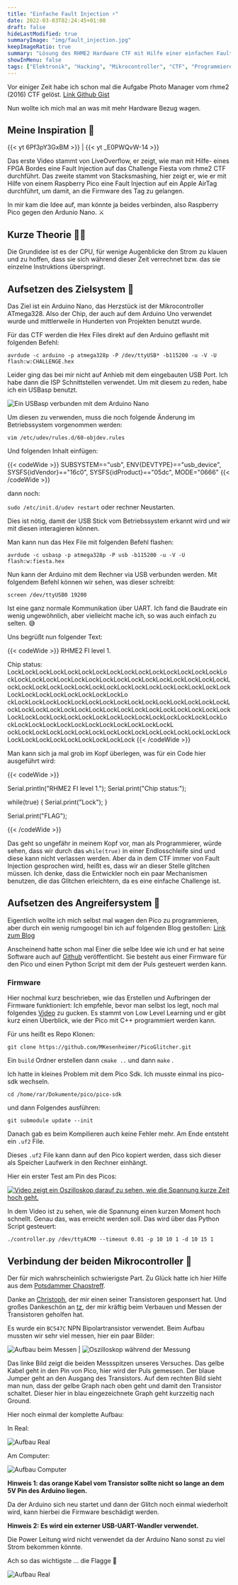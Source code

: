 ```yaml
---
title: "Einfache Fault Injection ⚡"
date: 2022-03-03T02:24:45+01:00
draft: false
hideLastModified: true
summaryImage: "img/fault_injection.jpg"
keepImageRatio: true
summary: "Lösung des RHME2 Hardware CTF mit Hilfe einer einfachen Fault Injection."
showInMenu: false
tags: ["Elektronik", "Hacking", "Mikrocontroller", "CTF", "Programmieren", "C"]
---
```


Vor einiger Zeit habe ich schon mal die Aufgabe Photo Manager vom rhme2 (2016) CTF gelöst. [Link Github Gist](https://gist.github.com/53845714nF/7ad4c6eb0c38aae9a725e54859f1b8f2)

Nun wollte ich mich mal an was mit mehr Hardware Bezug wagen.

## Meine Inspiration 🤔

{{< yt 6Pf3pY3GxBM >}} | {{< yt _E0PWQvW-14 >}}


Das erste Video stammt von LiveOverflow, er zeigt, wie man mit Hilfe- eines FPGA Bordes eine Fault Injection auf das Challenge Fiesta vom rhme2 CTF durchführt.
Das zweite stammt von Stacksmashing, hier zeigt er, wie er mit Hilfe von einem Raspberry Pico eine Fault Injection auf ein Apple AirTag durchführt, um damit, an die Firmware des Tag zu gelangen.

In mir kam die Idee auf, man könnte ja beides verbinden, also Raspberry Pico gegen den Ardunio Nano. ⚔️

## Kurze Theorie 👨‍🏫
Die Grundidee ist es der CPU, für wenige Augenblicke den Strom zu klauen und zu hoffen, dass sie sich während dieser Zeit verrechnet bzw. das sie einzelne Instruktions überspringt.


## Aufsetzen des Zielsystem 🎯
Das Ziel ist ein Arduino Nano, das Herzstück ist der Mikrocontroller ATmega328. Also der Chip, der auch auf dem Arduino Uno verwendet wurde und mittlerweile in Hunderten von Projekten benutzt wurde.

Für das CTF werden die Hex Files direkt auf den Arduino geflasht mit folgenden Befehl:

`avrdude -c arduino -p atmega328p -P /dev/ttyUSB* -b115200 -u -V -U flash:w:CHALLENGE.hex`

Leider ging das bei mir nicht auf Anhieb mit dem eingebauten USB Port. Ich habe dann die ISP Schnittstellen verwendet. Um mit diesem zu reden, habe ich ein USBasp benutzt.

![Ein USBasp verbunden mit dem Arduino Nano](img/usbasp.jpg)

Um diesen zu verwenden, muss die noch folgende Änderung im Betriebssystem vorgenommen werden:

`vim /etc/udev/rules.d/60-objdev.rules`

Und folgenden Inhalt einfügen:

{{< codeWide >}}
SUBSYSTEM=="usb", ENV{DEVTYPE}=="usb_device", SYSFS{idVendor}=="16c0", SYSFS{idProduct}=="05dc", MODE="0666"
{{< /codeWide >}}

dann noch:

`sudo /etc/init.d/udev restart` oder rechner Neustarten.

Dies ist nötig, damit der USB Stick vom Betriebssystem erkannt wird und wir mit diesen interagieren können.

Man kann nun das Hex File mit folgenden Befehl flashen:

`avrdude -c usbasp -p atmega328p -P usb -b115200 -u -V -U flash:w:fiesta.hex`


Nun kann der Arduino mit dem Rechner via USB verbunden werden. Mit folgendem Befehl können wir sehen, was dieser schreibt:

`screen /dev/ttyUSB0 19200`

Ist eine ganz normale Kommunikation über UART. Ich fand die Baudrate ein wenig ungewöhnlich, aber vielleicht mache ich, so was auch einfach zu selten. 😅


Uns begrüßt nun folgender Text:

{{< codeWide >}}
RHME2 FI level 1.

Chip status: LockLockLockLockLockLockLockLockLockLockLockLockLockLockLockLockLockLockLockLockLockLockLockLockLockLockLockLockLockLockLockLockLockLockLockLockLockLockLockLockLockLockLockLockLockLockLockLockLockLockLockLockLockLockLockLo
ckLockLockLockLockLockLockLockLockLockLockLockLockLockLockLockLockLockLockLockLockLockLockLockLockLockLockLockLockLockLockLockLockLockLockLockLockLockLockLockLockLockLockLockLockLockLockLockLockLockLockLockLockLockLockLockLockLockLockL
ockLockLockLockLockLockLockLockLockLockLockLockLockLockLockLockLockLockLockLockLockLockLockLockLock
{{< /codeWide >}}

Man kann sich ja mal grob im Kopf überlegen, was für ein Code hier ausgeführt wird:

{{< codeWide >}}

Serial.println("RHME2 FI level 1.");
Serial.print("Chip status:");

while(true) {
  Serial.print("Lock");
}

Serial.print("FLAG");

{{< /codeWide >}}

Das geht so ungefähr in meinem Kopf vor, man als Programmierer, würde sehen, dass wir durch das `while(true)` in einer Endlosschleife sind und diese kann nicht verlassen werden.
Aber da in dem CTF immer von Fault Injection gesprochen wird, heißt es, dass wir an dieser Stelle glitchen müssen. Ich denke, dass die Entwickler noch ein paar Mechanismen benutzen, die das Glitchen erleichtern, da 
es eine einfache Challenge ist.


## Aufsetzen des Angreifersystem 🏹
Eigentlich wollte ich mich selbst mal wagen den Pico zu programmieren, aber durch ein wenig rumgoogel bin ich auf folgenden Blog gestoßen: [Link zum Blog](https://deralchemist.wordpress.com/2021/05/28/raspberry-pico-voltage-glitcher/)

Anscheinend hatte schon mal Einer die selbe Idee wie ich und er hat seine Software auch auf [Github](https://github.com/MKesenheimer/PicoGlitcher) veröffentlicht. Sie besteht aus einer Firmware für den Pico und einen Python Script mit dem der Puls gesteuert werden kann.


### Firmware
Hier nochmal kurz beschrieben, wie das Erstellen und Aufbringen der Firmware funktioniert:
Ich empfehle, bevor man selbst los legt, noch mal folgendes [Video](https://www.youtube.com/watch?v=JhajoAyP8e4) zu gucken. Es stammt von Low Level Learning und er gibt kurz einen Überblick, wie der Pico mit C++ programmiert werden kann.

Für uns heißt es Repo Klonen: 

`git clone https://github.com/MKesenheimer/PicoGlitcher.git`

Ein `build` Ordner erstellen dann `cmake ..` und dann `make` .

Ich hatte in kleines Problem mit dem Pico Sdk. Ich musste einmal ins pico-sdk wechseln.

`cd /home/rar/Dokumente/pico/pico-sdk`

und dann Folgendes ausführen:

`git submodule update --init`

Danach gab es beim Kompilieren auch keine Fehler mehr. Am Ende entsteht ein `.uf2` File.

Dieses `.uf2` File kann dann auf den Pico kopiert werden, dass sich dieser als Speicher Laufwerk in den Rechner einhängt.


Hier ein erster Test am Pin des Picos:

[![Video zeigt ein Oszilloskop darauf zu sehen, wie die Spannung kurze Zeit hoch geht.](img/test_pico.png)](img/test_pico.mp4)

In dem Video ist zu sehen, wie die Spannung einen kurzen Moment hoch schnellt. Genau das, was erreicht werden soll.
Das wird über das Python Script gesteuert:

`./controller.py /dev/ttyACM0 --timeout 0.01 -p 10 10 1 -d 10 15 1`

## Verbindung der beiden Mikrocontroller 👫
Der für mich wahrscheinlich schwierigste Part. Zu Glück hatte ich hier Hilfe aus dem [Potsdammer Chaostreff](https://www.ccc-p.org/).

Danke an [Christoph](https://github.com/chsterz), der mir einen seiner Transistoren gesponsert hat. Und großes Dankeschön an [tz](https://github.com/123TzTz321), der mir kräftig beim Verbauen und Messen der Transistoren geholfen hat.

Es wurde ein `BC547C` NPN Bipolartransistor verwendet. Beim Aufbau mussten wir sehr viel messen, hier ein paar Bilder: 

![Aufbau beim Messen](img/messen.jpg) | ![Oszilloskop während der Messung](img/messen2.jpg)

Das linke Bild zeigt die beiden Messspitzen unseres Versuches. Das gelbe Kabel geht in den Pin von Pico, hier wird der Puls gemessen.
Der blaue Jumper geht an den Ausgang des Transistors. Auf dem rechten Bild sieht man nun, dass der gelbe Graph nach oben geht und damit den Transistor schaltet.
Dieser hier in blau eingezeichnete Graph geht kurzzeitig nach Ground.


Hier noch einmal der komplette Aufbau:

In Real:

![Aufbau Real](img/aufbau.jpg)

Am Computer:

![Aufbau Computer](img/aufbau2.png)


**Hinweis 1: das orange Kabel vom Transistor sollte nicht so lange an dem 5V Pin des Arduino liegen.**

Da der Arduino sich neu startet und dann der Glitch noch einmal wiederholt wird, kann hierbei die Firmware beschädigt werden.

**Hinweis 2: Es wird ein externer USB-UART-Wandler verwendet.**

Die Power Leitung wird nicht verwendet da der Arduino Nano sonst zu viel Strom bekommen könnte.


Ach so das wichtigste ... die Flagge 🚩

![Aufbau Real](img/win.png) 

